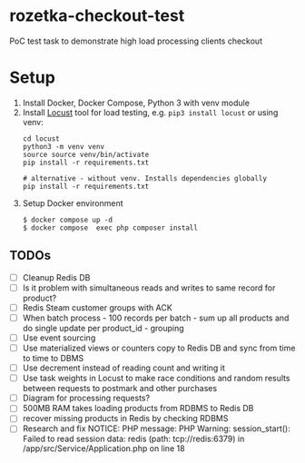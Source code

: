 # rozetka-checkout-test
PoC test task to demonstrate high load processing clients checkout

# Setup
1. Install Docker, Docker Compose, Python 3 with venv module
2. Install [Locust](https://github.com/locustio/locust) tool for load testing, e.g. `pip3 install locust` 
   or using venv:
   ```shell
   cd locust
   python3 -m venv venv
   source source venv/bin/activate
   pip install -r requirements.txt
   
   # alternative - without venv. Installs dependencies globally
   pip install -r requirements.txt
   ```
3. Setup Docker environment
   ```shell
   $ docker compose up -d
   $ docker compose  exec php composer install 
   ```


## TODOs
- [ ] Cleanup Redis DB
- [ ] Is it problem with simultaneous reads and writes to same record for product?
- [ ] Redis Steam customer groups with ACK
- [ ] When batch process - 100 records per batch - sum up all products and do single update per product_id - grouping
- [ ] Use event sourcing
- [ ] Use materialized views or counters copy to Redis DB and sync from time to time to DBMS
- [ ] Use decrement instead of reading count and writing it
- [ ] Use task weights in Locust to make race conditions and random results between requests to postmark and other purchases
- [ ] Diagram for processing requests?
- [ ] 500MB RAM takes loading products from RDBMS to Redis DB
- [ ] recover missing products in Redis by checking RDBMS
- [ ] Research and fix NOTICE: PHP message: PHP Warning:  session_start(): Failed to read session data: redis (path: tcp://redis:6379) in /app/src/Service/Application.php on line 18
